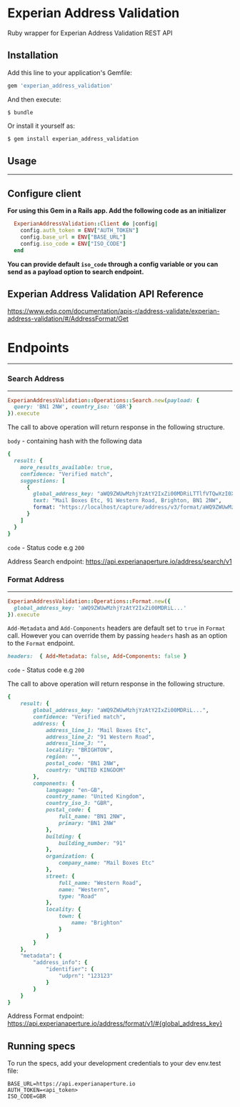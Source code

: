 # Experian Address Validation
Ruby wrapper for Experian Address Validation REST API

## Installation
Add this line to your application's Gemfile:

```ruby
gem 'experian_address_validation'
```
And then execute:

    $ bundle

Or install it yourself as:
```ruby
$ gem install experian_address_validation
```

## Usage
------
## Configure client
**For using this Gem in a Rails app. Add the following code as an initializer**

``` ruby
  ExperianAddressValidation::Client do |config|
    config.auth_token = ENV["AUTH_TOKEN"]
    config.base_url = ENV["BASE_URL"]
    config.iso_code = ENV["ISO_CODE"]
  end
```
**You can provide default ``iso_code`` through a config variable or you can send as a payload option to search endpoint.**

## Experian Address Validation API Reference
https://www.edq.com/documentation/apis-r/address-validate/experian-address-validation/#/AddressFormat/Get

# Endpoints
---

### Search Address
------

``` ruby
ExperianAddressValidation::Operations::Search.new(payload: {
  query: 'BN1 2NW', country_iso: 'GBR'}
}).execute
```
The call to above operation will return response in the following structure.

``body`` - containing hash with the following data

``` ruby
{
  result: {
    more_results_available: true,
    confidence: "Verified match",
    suggestions: [
      {
        global_address_key: "aWQ9ZWUwMzhjYzAtY2IxZi00MDRiLTTlfVTQwXzI0XzBfMF8",
        text: "Mail Boxes Etc, 91 Western Road, Brighton, BN1 2NW",
        format: "https://localhost/capture/address/v3/format/aWQ9ZWUwMzhjYzAtY2IxZi00MDRiLTTlfVTQwXzI0XzBfMF8"
      }
    ]
  }
}
```
``code`` - Status code e.g ``200``

Address Search endpoint:
https://api.experianaperture.io/address/search/v1

### Format Address
------

``` ruby
ExperianAddressValidation::Operations::Format.new({
  global_address_key: 'aWQ9ZWUwMzhjYzAtY2IxZi00MDRiL...'
}).execute
```
``Add-Metadata`` and ``Add-Components`` headers are default set to ``true`` in ``Format`` call.
However you can override them by passing ``headers`` hash as an option to the ``Format`` endpoint.

``` ruby
headers:  { Add-Metadata: false, Add-Components: false }
```

``code`` - Status code e.g ``200``

The call to above operation will return response in the following structure.

``` ruby
{
    result: {
        global_address_key: "aWQ9ZWUwMzhjYzAtY2IxZi00MDRiL...",
        confidence: "Verified match",
        address: {
            address_line_1: "Mail Boxes Etc",
            address_line_2: "91 Western Road",
            address_line_3: "",
            locality: "BRIGHTON",
            region: "",
            postal_code: "BN1 2NW",
            country: "UNITED KINGDOM"
        },
        components: {
            language: "en-GB",
            country_name: "United Kingdom",
            country_iso_3: "GBR",
            postal_code: {
                full_name: "BN1 2NW",
                primary: "BN1 2NW"
            },
            building: {
                building_number: "91"
            },
            organization: {
                company_name: "Mail Boxes Etc"
            },
            street: {
                full_name: "Western Road",
                name: "Western",
                type: "Road"
            },
            locality: {
                town: {
                    name: "Brighton"
                }
            }
        }
    },
    "metadata": {
        "address_info": {
            "identifier": {
                "udprn": "123123"
            }
        }
    }
}
```

Address Format endpoint:
https://api.experianaperture.io/address/format/v1/#{global_address_key}

## Running specs

To run the specs, add your development credentials to your dev env.test file:
```
BASE_URL=https://api.experianaperture.io
AUTH_TOKEN=<api_token>
ISO_CODE=GBR
```
